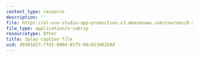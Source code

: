 ```yaml
---
content_type: resource
description: ''
file: https://ol-ocw-studio-app-production.s3.amazonaws.com/courses/8-20-introduction-to-special-relativity-january-iap-2021/d93818277fd1600d01f5b6c023d62b8d_2jHK2MxGoio.srt
file_type: application/x-subrip
resourcetype: Other
title: 3play caption file
uid: d9381827-7fd1-600d-01f5-b6c023d62b8d
---
```

